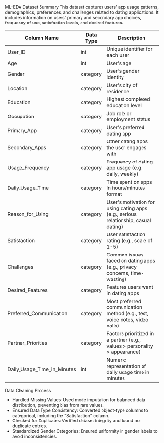  ML-EDA
Dataset Summary
This dataset captures users' app usage patterns, demographics, preferences, and challenges related to dating applications. It includes information on users' primary and secondary app choices, frequency of use, satisfaction levels, and desired features.

| Column Name                   | Data Type  | Description |
|--------------------------------|-----------|-------------|
| User_ID                   | int       | Unique identifier for each user |
| Age                        | int       | User's age |
| Gender                     | category  | User's gender identity |
| Location                   | category  | User's city of residence |
| Education                  | category  | Highest completed education level |
| Occupation                 | category  | Job role or employment status |
| Primary_App                | category  | User's preferred dating app |
| Secondary_Apps             | category  | Other dating apps the user engages with |
| Usage_Frequency            | category  | Frequency of dating app usage (e.g., daily, weekly) |
| Daily_Usage_Time           | category  | Time spent on apps in hours/minutes format |
| Reason_for_Using           | category  | User's motivation for using dating apps (e.g., serious relationship, casual dating) |
| Satisfaction               | category  | User satisfaction rating (e.g., scale of 1-5) |
| Challenges                 | category  | Common issues faced on dating apps (e.g., privacy concerns, time-wasting) |
| Desired_Features           | category  | Features users want in dating apps |
| Preferred_Communication    | category  | Most preferred communication method (e.g., text, voice notes, video calls) |
| Partner_Priorities        | category  | Factors prioritized in a partner (e.g., values > personality > appearance) |
| Daily_Usage_Time_in_Minutes| int       | Numeric representation of daily usage time in minutes |

Data Cleaning Process
- Handled Missing Values: Used mode imputation for balanced data distribution, preventing bias from rare values.  
- Ensured Data Type Consistency: Converted object-type columns to categorical, including the "Satisfaction" column.  
- Checked for Duplicates: Verified dataset integrity and found no duplicate entries.  
- Standardized Gender Categories: Ensured uniformity in gender labels to avoid inconsistencies.
